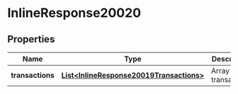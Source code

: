 
# InlineResponse20020

## Properties
Name | Type | Description | Notes
------------ | ------------- | ------------- | -------------
**transactions** | [**List&lt;InlineResponse20019Transactions&gt;**](InlineResponse20019Transactions.md) | Array of transactions | 



